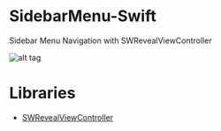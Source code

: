 # SidebarMenu-Swift

Sidebar Menu Navigation with SWRevealViewController

![alt tag](https://3.bp.blogspot.com/-lBGw4vqSpH8/V6YuyJHSwEI/AAAAAAAACBU/IApHG0zKhIMpmvjD6LjQMV8GAsNZuKIUQCLcB/s400/Simulator%2BScreen%2BShot%2BAug%2B6%252C%2B2016%252C%2B8.36.56%2BPM.png "Sidebar Menu")

# Libraries

* [SWRevealViewController](https://github.com/John-Lluch/SWRevealViewController)

